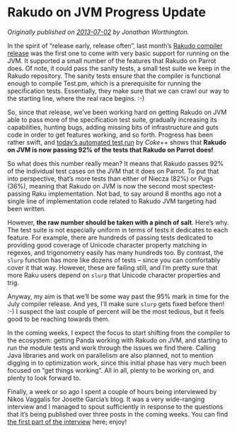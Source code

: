 # Rakudo on JVM Progress Update
    
*Originally published on [2013-07-02](https://6guts.wordpress.com/2013/07/02/rakudo-on-jvm-progress-update/) by Jonathan Worthington.*

In the spirit of “release early, release often”, last month’s [Rakudo compiler release](https://github.com/rakudo/rakudo/blob/nom/docs/announce/2013.06.md) was the first one to come with very basic support for running on the JVM. It supported a small number of the features that Rakudo on Parrot does. Of note, it could pass the sanity tests, a small test suite we keep in the Rakudo repository. The sanity tests ensure that the compiler is functional enough to compile Test.pm, which is a prerequisite for running the specification tests. Essentially, they make sure that we can crawl our way to the starting line, where the real race begins. :-)

So, since that release, we’ve been working hard on getting Rakudo on JVM able to pass more of the specification test suite, gradually increasing its capabilities, hunting bugs, adding missing bits of infrastructure and guts code in order to get features working, and so forth. Progress has been rather swift, and [today’s automated test run](https://github.com/coke/rakuoast-data/commit/b3c45da117811b1fe85b56dc12d0454042a0ea96#diff-1) by *Coke*++ shows that **Rakudo on JVM is now passing 92% of the tests that Rakudo on Parrot does!**

So what does this number really mean? It means that Rakudo passes 92% of the individual test cases on the JVM that it does on Parrot. To put that into perspective, that’s more tests than either of Niecza (82%) or Pugs (36%), meaning that Rakudo on JVM is now the second most spectest-passing Raku implementation. Not bad, to say around 8 months ago not a single line of implementation code related to Rakudo JVM targeting had been written.

However, **the raw number should be taken with a pinch of salt**. Here’s why. The test suite is not especially uniform in terms of tests it dedicates to each feature. For example, there are hundreds of passing tests dedicated to providing good coverage of Unicode character property matching in regexes, and trigonometry easily has many hundreds too. By contrast, the `slurp` function has more like dozens of tests – since you can comfortably cover it that way. However, these are failing still, and I’m pretty sure that more Raku users depend on `slurp` that Unicode character properties and trig.

Anyway, my aim is that we’ll be some way past the 95% mark in time for the July compiler release. And yes, I’ll make sure `slurp` gets fixed before then! :-) I suspect the last couple of percent will be the most tedious, but it feels good to be reaching towards them.

In the coming weeks, I expect the focus to start shifting from the compiler to the ecosystem: getting Panda working with Rakudo on JVM, and starting to run the module tests and work through the issues we find there. Calling Java libraries and work on parallelism are also planned, not to mention digging in to optimization work, since this initial phase has very much been focused on “get things working”. All in all, plenty to be working on, and plenty to look forward to.

Finally, a week or so ago I spent a couple of hours being interviewed by Nikos Vaggalis for Josette Garcia’s blog. It was a very wide-ranging interview and I managed to spout sufficiently in response to the questions that it’s being published over three posts in the coming weeks. You can find [the first part of the interview](http://www.josetteorama.com/all-about-perl-6-interview-of-jonathan-worthington-part-1-of-3/) here; enjoy!
